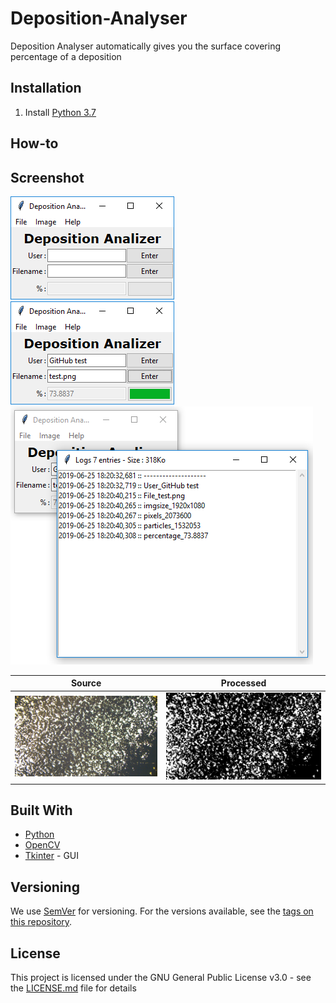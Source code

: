 # Deposition-Analyser
Deposition Analyser automatically gives you the surface covering percentage of a deposition 

## Installation
1. Install [Python 3.7](https://www.python.org/downloads/)


## How-to

## Screenshot

![App Screenshot](/screenshots/app.PNG) 
![App Screenshot](/screenshots/input.PNG)
![App Screenshot](/screenshots/logs.PNG)

Source | Processed
------------ | -------------
![sourced image](/screenshots/test.png) | ![Processed image](/screenshots/bin_test.png)



## Built With

* [Python](https://www.python.org/)
* [OpenCV](https://opencv.org/)
* [Tkinter](https://wiki.python.org/moin/TkInter) - GUI

## Versioning

We use [SemVer](http://semver.org/) for versioning. For the versions available, see the [tags on this repository](https://github.com/sylv1nv/Deposition-Analyzer/tags). 

## License

This project is licensed under the GNU General Public License v3.0 - see the [LICENSE.md](LICENSE.md) file for details
